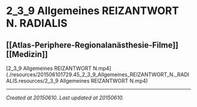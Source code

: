 # 2_3_9 Allgemeines REIZANTWORT N. RADIALIS
 [[Atlas-Periphere-Regionalanästhesie-Filme]] [[Medizin]] 
---



[2\_3\_9 Allgemeines REIZANTWORT N.mp4](./resources/201506101729.45_2_3_9_Allgemeines_REIZANTWORT_N._RADIALIS.resources/2_3_9 Allgemeines REIZANTWORT N.mp4)

---

_Created at 20150610._
_Last updated at 20150610._



